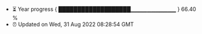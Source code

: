 - ⏳ Year progress { ███████████████████▁▁▁▁▁▁▁▁▁▁▁ } 66.40 %
- ⏰ Updated on Wed, 31 Aug 2022 08:28:54 GMT

